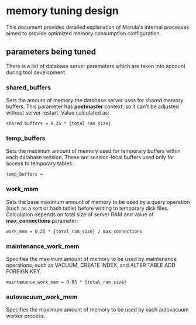 # memory tuning design

This document provides detailed explanation of Marula's internal processes aimed to provide optimized memory consumption configuration.

## parameters being tuned

There is a list of database server parameters which are taken into account during tool development



### shared_buffers

Sets the amount of memory the database server uses for shared memory buffers.
This parameter has **postmaster** context, so it can't be adjusted without server restart. Value calculated as:

```
shared_buffers = 0.25 * {total_ram_size}
```

### temp_buffers

Sets the maximum amount of memory used for temporary buffers within each database session.
These are session-local buffers used only for access to temporary tables.

```
temp_buffers = 
```

### work_mem

Sets the base maximum amount of memory to be used by a query operation 
(such as a sort or hash table) before writing to temporary disk files.
Calculation depends on total size of server RAM and value of **max_connections** parameter:

```
work_mem = 0.25 * {total_ram_size} / max_connections
```

### maintenance_work_mem

Specifies the maximum amount of memory to be used by maintenance operations,
such as VACUUM, CREATE INDEX, and ALTER TABLE ADD FOREIGN KEY.

```
maintenance_work_mem = 0.05 * {total_ram_size}
```

### autovacuum_work_mem

Specifies the maximum amount of memory to be used by each autovacuum worker process.

